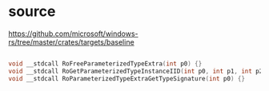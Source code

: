 # source

<https://github.com/microsoft/windows-rs/tree/master/crates/targets/baseline>

```c

void __stdcall RoFreeParameterizedTypeExtra(int p0) {}
void __stdcall RoGetParameterizedTypeInstanceIID(int p0, int p1, int p2, int p3, int p4) {}
void __stdcall RoParameterizedTypeExtraGetTypeSignature(int p0) {}

```
